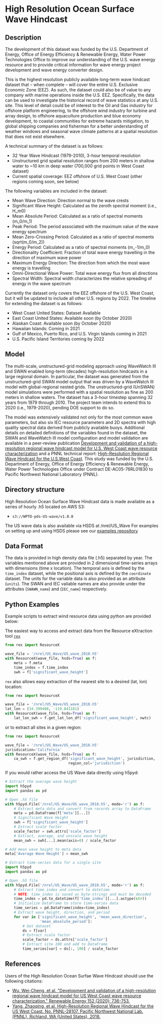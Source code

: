 # High Resolution Ocean Surface Wave Hindcast

## Description

The development of this dataset was funded by the U.S. Department of Energy,
Office of Energy Efficiency & Renewable Energy, Water Power Technologies Office
to improve our understanding of the U.S. wave energy resource and to provide
critical information for wave energy project development and wave energy
converter design.

This is the highest resolution publicly
available long-term wave hindcast dataset that – when complete – will cover the
entire U.S. Exclusive Economic Zone (EEZ). As such, the dataset could also be of value to any company with marine
operations inside the U.S. EEZ. Specifically, the data can be used to
investigate the historical record of wave statistics at any U.S. site. This
level of detail could be of interest to the Oil and Gas industry for offshore
platform engineering, to the offshore wind industry for turbine and array
design, to offshore aquaculture production and blue economy development, to
coastal communities for extreme hazards mitigation,  to global shipping
companies and fisherman for a better understanding of weather windows and
seasonal wave climate patterns at a spatial resolution that does not exist
elsewhere. 

A technical summary of the dataset is as follows:

- 32 Year Wave Hindcast (1979-2010), 3-hour temporal resolution
- Unstructured grid spatial resolution ranges from 200 meters in shallow water to ~10 km in deep water (700,000 grid points in West Coast dataset)
- Current spatial coverage: EEZ offshore of U.S. West Coast (other regions coming soon, see below)

The following variables are included in the dataset:

- Mean Wave Direction: Direction normal to the wave crests
- Significant Wave Height: Calculated as the zeroth spectral moment (i.e., H_m0)
- Mean Absolute Period: Calculated as a ratio of spectral moments (m_0/m_1)
- Peak Period: The period associated with the maximum value of the wave energy spectrum
- Mean Zero-Crossing Period: Calculated as a ratio of spectral moments (sqrt(m_0/m_2))
- Energy Period: Calculated as a ratio of spectral moments (m_-1/m_0)
- Directionality Coefficient: Fraction of total wave energy travelling in the direction of maximum wave power
- Maximum Energy Direction: The direction from which the most wave energy is travelling
- Omni-Directional Wave Power: Total wave energy flux from all directions
- Spectral Width: Spectral width characterizes the relative spreading of energy in the wave spectrum

Currently the dataset only covers the EEZ offshore of the U.S. West Coast, but it will be updated to include all other U.S. regions by 2022.
The timeline for extending the dataset is as follows:

- West Coast United States: Dataset Available
- East Coast United States: Available soon (by October 2020)
- Alaskan Coast: Available soon (by October 2020)
- Hawaiian Islands: Coming in 2021
- Gulf of Mexico, Puerto Rico, and U.S. Virgin Islands coming in 2021
- U.S. Pacific Island Territories coming by 2022

## Model

The multi-scale, unstructured-grid modeling approach using WaveWatch III and SWAN
enabled long-term (decades) high-resolution hindcasts in a large regional
domain. In particular, the dataset was generated from the unstructured-grid
SWAN model output that was driven by a WaveWatch III model with global-regional
nested grids. The unstructured-grid (UnSWAN) model simulations were performed with a spatial resolution as fine as 200 meters in shallow waters. The dataset has a 3-hour timestep spanning 32 years from 1979
through 2010. The project team intends to extend this to 2020 (i.e., 1979-2020), pending DOE support to do so.

The model was extensively validated not only for the most common wave
parameters, but also six IEC resource parameters and 2D spectra with high
quality spectral data derived from publicly available buoys. Additional
details on detailed definitions of the variables found in the dataset, the
SWAN and WaveWatch III model configuration and model validation are available
in a peer-review publication
[Development and validation of a high-resolution regional wave hindcast model for U.S. West Coast wave resource characterization](https://www.osti.gov/biblio/1599105)
and a PNNL technical report:
[High-Resolution Regional Wave Hindcast for the U.S.West Coast](https://www.osti.gov/biblio/1573061/).
This study was funded by the U.S. Department of Energy, Office of Energy
Efficiency & Renewable Energy, Water Power Technologies Office under Contract
DE-AC05-76RL01830 to Pacific Northwest National Laboratory (PNNL).

## Directory structure

High Resolution Ocean Surface Wave Hindcast data is made available as a series
of hourly .h5 located on AWS S3:
- `s3://WPTO-pds-US-wave/v1.0.0`


The US wave data is also available via HSDS at /nrel/US_Wave
For examples on setting up and using HSDS please see our [examples repository](https://github.com/nrel/hsds-examples)

## Data Format

The data is provided in high density data file (.h5) separated by year. The
variables mentioned above are provided in 2 dimensional time-series arrays with
dimensions (time x location). The temporal axis is defined by the `time_index`
dataset, while the positional axis is defined by the `coordinate` dataset. The
units for the variable data is also provided as an attribute (`units`). The
SWAN and IEC valiable names are also provide under the attributes
(`SWAWN_name`) and (`IEC_name`) respectively.

## Python Examples

Example scripts to extract wind resource data using python are provided below:

The easiest way to access and extract data from the Resource eXtraction tool
[`rex`](https://github.com/nrel/rex)


```python
from rex import ResourceX

wave_file = '/nrel/US_Wave/US_wave_2010.h5'
with ResourceX(wave_file, hsds=True) as f:
    meta = f.meta
    time_index = f.time_index
    swh = f['significant_wave_height']
```

`rex` also allows easy extraction of the nearest site to a desired (lat, lon)
location:

```python
from rex import ResourceX

wave_file = '/nrel/US_Wave/US_wave_2010.h5'
lat_lon = (34.399408, -119.841181)
with ResourceX(wave_file, hsds=True) as f:
    lat_lon_swh = f.get_lat_lon_df('significant_wave_height', nwtc)
```

or to extract all sites in a given region:

```python
from rex import ResourceX

wave_file = '/nrel/US_Wave/US_wave_2010.h5'
jurisdication='California'
with ResourceX(wave_file, hsds=True) as f:
    ca_swh = f.get_region_df('significant_wave_height', jurisdiction,
                             region_col='jurisdiction')
```

If you would rather access the US Wave data directly using h5pyd:

```python
# Extract the average wave height
import h5pyd
import pandas as pd

# Open .h5 file
with h5pyd.File('/nrel/US_Wave/US_wave_2010.h5', mode='r') as f:
    # Extract meta data and convert from records array to DataFrame
    meta = pd.DataFrame(f['meta'][...])
    # Significant Wave Height
    swh = f['significant_wave_height']
    # Extract scale factor
    scale_factor = swh.attrs['scale_factor']
    # Extract, average, and unscale wave height
    mean_swh = swh[...].mean(axis=0) / scale_factor

# Add mean wave height to meta data
meta['Average Wave Height'] = mean_swh
```

```python
# Extract time-series data for a single site
import h5pyd
import pandas as pd

# Open .h5 file
with h5pyd.File('/nrel/US_Wave/US_wave_2010.h5', mode='r') as f:
    # Extract time_index and convert to datetime
    # NOTE: time_index is saved as byte-strings and must be decoded
    time_index = pd.to_datetime(f['time_index'][...].astype(str))
    # Initialize DataFrame to store time-series data
    time_series = pd.DataFrame(index=time_index)
    # Extract wave height, direction, and period
    for var in ['significant_wave_height', 'mean_wave_direction',
                'mean_absolute_period']:
    	# Get dataset
    	ds = f[var]
    	# Extract scale factor
    	scale_factor = ds.attrs['scale_factor']
    	# Extract site 100 and add to DataFrame
    	time_series[var] = ds[:, 100] / scale_factor
```
## References

Users of the High Resolution Ocean Surfae Wave Hindcast should use the
following citations:
- [Wu, Wei-Cheng, et al. "Development and validation of a high-resolution regional wave hindcast model for US West Coast wave resource characterization." Renewable Energy 152 (2020): 736-753.](https://www.osti.gov/biblio/1599105)
- [Yang, Zhaoqing, et al. High-Resolution Regional Wave Hindcast for the US West Coast. No. PNNL-28107. Pacific Northwest National Lab.(PNNL), Richland, WA (United States), 2018.](https://www.osti.gov/biblio/1573061/)